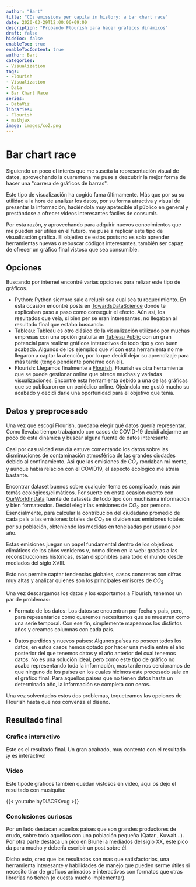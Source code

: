 ```yaml
---
author: "Bart"
title: "CO₂ emissions per capita in history: a bar chart race"
date: 2020-03-29T12:00:06+09:00
description: "Probando Flourish para hacer graficos dinámicos"
draft: false
hideToc: false
enableToc: true
enableTocContent: true
author: Bart
categories:
- Visualization
tags: 
- Flourish
- Visualization
- Data
- Bar Chart Race
series:
- DataViz
libraries:
- Flourish
- mathjax
image: images/co2.png
---
```


# Bar chart race

Siguiendo un poco el interés que me suscita la representación visual de datos, aprovechando la cuarentena me puse a descubrir la mejor forma de hacer una "carrera de gráficos de barras". 

Este tipo de visualización ha cogido fama últimamente. Más que por su su utilidad a la hora de analizar los datos, por su forma atractiva y visual de presentar la información, haciéndola muy apetecible al público en general y prestándose a ofrecer videos interesantes fáciles de consumir. 

Por esta razón, y aprovechando para adquirir nuevos conocimientos que me pueden ser útiles en el futuro, me puse a replicar este tipo de visualización gráfica. El objetivo de estos posts no es solo aprender herramientas nuevas o rebuscar códigos interesantes, también ser capaz de ofrecer un gráfico final vistoso que sea consumible.

## Opciones
Buscando por internet encontré varias opciones para relizar este tipo de gráficos. 
- Python: Python siempre sale a relucir sea cual sea tu requerimiento. En esta ocasión encontré posts en [TowardsDataScience](https://towardsdatascience.com/bar-chart-race-in-python-with-matplotlib-8e687a5c8a41) donde te explicaban paso a paso como conseguir el efecto. Aún así, los resultados que veía, si bien per se eran interesantes, no llegaban al resultado final que estaba buscando. 
- Tableau: Tableau es otro clásico de la visualización utilizado por muchas empresas con una opción gratuita en [Tableau Public](https://public.tableau.com/en-us/s/) con un gran potencial para realizar gráficos interactivos de todo tipo y con buen acabado. Algunos de los ejemplos que ví con esta herramienta no me llegaron a captar la atención, por lo que decidí dejar su aprendizaje para más tarde (tengo pendiente ponerme con él).
- Flourish: Llegamos finalmente a [Flourish](https://flourish.studio/). Flourish es otra herramienta que se puede gestionar online que ofrece muchas y variadas visualizaciones. Encontré esta herramienta debido a una de las gráficas que se publicaron en un periódico online. Ojeándola me gustó mucho su acabado y decidí darle una oportunidad para el objetivo que tenía.

## Datos y preprocesado
Una vez que escogí Flourish, quedaba elegir qué datos quería representar. Como llevaba tiempo trabajando con casos de COVID-19 decidí alejarme un poco de esta dinámica y buscar alguna fuente de datos interesante. 

Casi por casualidad ese día estuve comentando los datos sobre las disminuciones de contaminación atmosférica de las grandes ciudades debido al confinamiento. Asi que las emisiones de $CO_2$ rondaban mi mente, y aunque había relación con el COVID19, el aspecto ecológico me atraía bastante. 

Encontrar dataset buenos sobre cualquier tema es complicado, más aún temás ecológicos/climáticos. Por suerte en ensta ocasion cuento con [OurWorldInData](https://ourworldindata.org/per-capita-co2) fuente de datasets de todo tipo con muchisima información y bien formateados. Decidí elegir las emisiones de $CO_2$ por persona. Esencialmente, para calcular la contribución del ciudadano promedio de cada país a las emisiones totales de $CO_2$ se dividen sus emisiones totales por su población, obteniendo las medidas en tonelaadas por usuario por año.

Estas emisiones juegan un papel fundamental dentro de los objetivos climáticos de los años venideros y, como dicen en la web: gracias a las reconstrucciones históricas, están disponibles para todo el mundo desde mediados del siglo XVIII.

Esto nos permite captar tendencias globales, casos concretos con cifras muy altas y analizar quienes son los principales emisores de $CO_2$

Una vez descargamos los datos y los exportamos a Flourish, tenemos un par de problemas:
- Formato de los datos: Los datos se encuentran por fecha y pais, pero, para repesentarlos como queremos necesitamos que se muestren como una serie temporal. Con ese fin, simplemente mapeamos los distintos años y creamos columnas con cada país.
 
- Datos perdidos y nuevos paises: Algunos países no poseen todos los datos, en estos casos hemos optado por hacer una media entre el año posterior del que tenemos datos y el año anterior del cual tenemos datos. No es una solución ideal, pero como este tipo de gráfico no acaba representando toda la información, mas tarde nos cercioramos de que ninguno de los países en los cuales hicimos este procesado sale en el gráfico final. Para aquellos países que no tienen datos hasta un determinado año, la información se completa con ceros.

Una vez solventados estos dos problemas, toqueteamos las opciones de Flourish hasta que nos convenza el diseño.

## Resultado final

### Grafico interactivo

Este es el resultado final. Un gran acabado, muy contento con el resultado ¡y es interactivo!

<div class="flourish-embed flourish-bar-chart-race" data-src="visualisation/1711011"><script src="https://public.flourish.studio/resources/embed.js"></script></div>


### Video

Este tipode gráficos también quedan vistosos en video, aquí os dejo el resultado con musiquita:

{{< youtube byDiAC9Xvug >}}

### Conclusiones curiosas

Por un lado destacan aquellos paises que son grandes productores de crudo, sobre todo aquellos con una población pequeña (Qatar , Kuwait...). Por otra parte destaca un pico en Brunei a mediados del siglo XX, este pico da para mucho y debería escribir un post sobre él. 

Dicho esto, creo que los resultados son mas que satisfactorios, una herramienta interesante y habilidades de manejo que pueden serme útiles si necesito tirar de graficos animados e interactivos con formatos que otras librerías no tienen (o cuesta mucho implementar).

